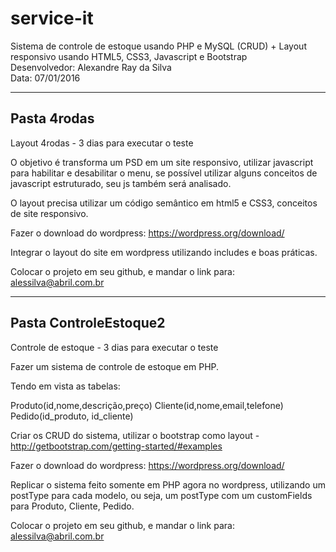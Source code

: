 # service-it
Sistema de controle de estoque usando PHP e MySQL (CRUD) + Layout responsivo usando HTML5, CSS3, Javascript e Bootstrap <br>
Desenvolvedor: Alexandre Ray da Silva <br>
Data: 07/01/2016

-------------------------------------------------------------------------------------------------------------------
Pasta 4rodas
-------------------------------------------------------------------------------------------------------------------
Layout 4rodas - 3 dias para executar o teste

O objetivo é transforma um PSD em um site responsivo, utilizar javascript para habilitar e desabilitar o menu, se possível utilizar alguns conceitos de javascript estruturado, seu js também será analisado.

O layout precisa utilizar	 um código semântico em html5 e CSS3, conceitos de site responsivo.

Fazer o download do wordpress: https://wordpress.org/download/

Integrar o layout do site em wordpress utilizando includes e boas práticas.

Colocar o projeto em seu github, e mandar o link para: alessilva@abril.com.br

-------------------------------------------------------------------------------------------------------------------
Pasta ControleEstoque2
-------------------------------------------------------------------------------------------------------------------
Controle de estoque - 3 dias para executar o teste

Fazer um sistema de controle de estoque em PHP.

Tendo em vista as tabelas:

Produto(id,nome,descrição,preço)
Cliente(id,nome,email,telefone)
Pedido(id_produto, id_cliente)

Criar os CRUD do sistema, utilizar o bootstrap como layout - http://getbootstrap.com/getting-started/#examples

Fazer o download do wordpress: https://wordpress.org/download/

Replicar o sistema feito somente em PHP agora no wordpress, utilizando um postType para cada modelo, ou seja, um postType com um customFields para Produto, Cliente, Pedido.


Colocar o projeto em seu github, e mandar o link para: alessilva@abril.com.br


